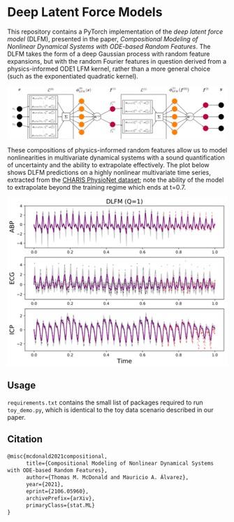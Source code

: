 # Deep Latent Force Models

This repository contains a PyTorch implementation of the *deep latent force model* (DLFM), presented in the paper, *Compositional Modeling of Nonlinear Dynamical Systems with ODE-based Random Features*. The DLFM takes the form of a deep Gaussian process with random feature expansions, but with the random Fourier features in question derived from a physics-informed ODE1 LFM kernel, rather than a more general choice (such as the exponentiated quadratic kernel).

![DLFM Model Architecture](assets/model.png "DLFM Model Architecture")

These compositions of physics-informed random features allow us to model nonlinearities in multivariate dynamical systems with a sound quantification of uncertainty and the ability to extrapolate effectively. The plot below shows DLFM predictions on a highly nonlinear multivariate time series, extracted from the [CHARIS PhysioNet dataset](https://physionet.org/content/charisdb/1.0.0/); note the ability of the model to extrapolate beyond the training regime which ends at t=0.7.

![PhysioNet Results](assets/physionet.png "PhysioNet Results")

## Usage

`requirements.txt` contains the small list of packages required to run `toy_demo.py`, which is identical to the toy data scenario described in our paper.

## Citation

```
@misc{mcdonald2021compositional,
      title={Compositional Modeling of Nonlinear Dynamical Systems with ODE-based Random Features}, 
      author={Thomas M. McDonald and Mauricio A. Álvarez},
      year={2021},
      eprint={2106.05960},
      archivePrefix={arXiv},
      primaryClass={stat.ML}
}
```
